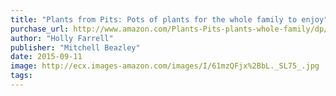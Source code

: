 ```yaml
---
title: "Plants from Pits: Pots of plants for the whole family to enjoy"
purchase_url: http://www.amazon.com/Plants-Pits-plants-whole-family/dp/1784721034%3FSubscriptionId%3DAKIAIVZLK2PABGQI2KAQ%26tag%3Deverrail-20%26linkCode%3Dxm2%26camp%3D2025%26creative%3D165953%26creativeASIN%3D1784721034
author: "Holly Farrell"
publisher: "Mitchell Beazley"
date: 2015-09-11
image: http://ecx.images-amazon.com/images/I/61mzQFjx%2BbL._SL75_.jpg
tags:
---
```


